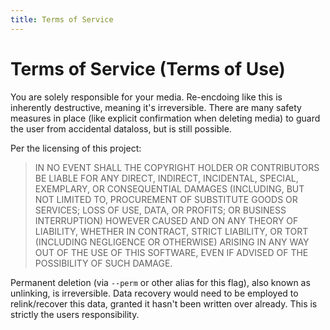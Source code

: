 ```yaml
---
title: Terms of Service
---
```

# Terms of Service (Terms of Use)

You are solely responsible for your media. Re-encdoing like this is inherently destructive, meaning it's irreversible. There are many safety measures in place (like explicit confirmation when deleting media) to guard the user from accidental dataloss, but is still possible.

Per the licensing of this project:
> IN NO EVENT SHALL THE COPYRIGHT HOLDER OR CONTRIBUTORS BE LIABLE FOR ANY DIRECT, INDIRECT, INCIDENTAL, SPECIAL, EXEMPLARY, OR CONSEQUENTIAL DAMAGES (INCLUDING, BUT NOT LIMITED TO, PROCUREMENT OF SUBSTITUTE GOODS OR SERVICES; LOSS OF USE, DATA, OR PROFITS; OR BUSINESS INTERRUPTION) HOWEVER CAUSED AND ON ANY THEORY OF LIABILITY, WHETHER IN CONTRACT, STRICT LIABILITY, OR TORT (INCLUDING NEGLIGENCE OR OTHERWISE) ARISING IN ANY WAY OUT OF THE USE OF THIS SOFTWARE, EVEN IF ADVISED OF THE POSSIBILITY OF SUCH DAMAGE.

Permanent deletion (via `--perm` or other alias for this flag), also known as unlinking, is irreversible. Data recovery would need to be employed to relink/recover this data, granted it hasn't been written over already. This is strictly the users responsibility.
